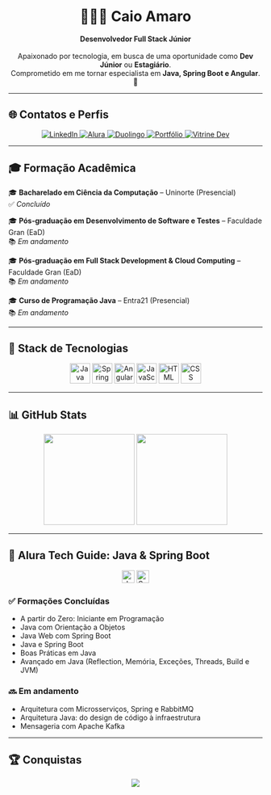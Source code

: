 <h1 align="center">👨🏻‍💻 Caio Amaro</h1>

<p align="center">
  <strong>Desenvolvedor Full Stack Júnior</strong><br/>
  <br/>
  Apaixonado por tecnologia, em busca de uma oportunidade como <strong>Dev Júnior</strong> ou <strong>Estagiário</strong>. <br/>
  Comprometido em me tornar especialista em <strong>Java, Spring Boot e Angular</strong>. 🚀
</p>

---

## 🌐 Contatos e Perfis

<p align="center">
  <a href="https://www.linkedin.com/in/caio-amaro-146775190" target="_blank">
    <img alt="LinkedIn" src="https://img.shields.io/badge/LinkedIn-%234A6E99?style=for-the-badge&logo=linkedin&logoColor=white" />
  </a>
  <a href="https://cursos.alura.com.br/user/caioamaro" target="_blank">
    <img alt="Alura" src="https://img.shields.io/badge/Alura-%23000000?style=for-the-badge&logo=alura&logoColor=white" />
  </a>
  <a href="https://www.duolingo.com/profile/Hamnarok1" target="_blank">
    <img alt="Duolingo" src="https://img.shields.io/badge/Duolingo-%2300B140?style=for-the-badge&logo=duolingo&logoColor=white" />
  </a>
  <a href="https://curriculo-ux.vercel.app/" target="_blank">
    <img alt="Portfólio" src="https://img.shields.io/badge/Portfólio-%230A74FF?style=for-the-badge&logo=react&logoColor=white" />
  </a>
  <a href="https://cursos.alura.com.br/vitrinedev/caioamaro" target="_blank">
    <img alt="Vitrine Dev" src="https://img.shields.io/badge/Vitrine_Dev-%230A74FF?style=for-the-badge&logo=react&logoColor=white" />
  </a>
</p>

---

## 🎓 Formação Acadêmica

🎓 **Bacharelado em Ciência da Computação** – Uninorte (Presencial)  
✅ *Concluído*

🎓 **Pós-graduação em Desenvolvimento de Software e Testes** – Faculdade Gran (EaD)  
📚 *Em andamento*

🎓 **Pós-graduação em Full Stack Development & Cloud Computing** – Faculdade Gran (EaD)  
📚 *Em andamento*

🎓 **Curso de Programação Java** – Entra21 (Presencial)  
📚 *Em andamento*

---

## 🧰 Stack de Tecnologias

<p align="center">
  <img src="https://cdn.jsdelivr.net/gh/devicons/devicon/icons/java/java-original.svg" width="40" title="Java"/>
  <img src="https://cdn.jsdelivr.net/gh/devicons/devicon/icons/spring/spring-original.svg" width="40" title="Spring Boot"/>
  <img src="https://cdn.jsdelivr.net/gh/devicons/devicon/icons/angularjs/angularjs-original.svg" width="40" title="Angular"/>
  <img src="https://cdn.jsdelivr.net/gh/devicons/devicon/icons/javascript/javascript-original.svg" width="40" title="JavaScript"/>
  <img src="https://cdn.jsdelivr.net/gh/devicons/devicon/icons/html5/html5-original.svg" width="40" title="HTML"/>
  <img src="https://cdn.jsdelivr.net/gh/devicons/devicon/icons/css3/css3-original.svg" width="40" title="CSS"/>
</p>

---

## 📊 GitHub Stats

<p align="center">
  <img height="180em" src="https://github-readme-stats.vercel.app/api?username=caioamaro&show_icons=true&theme=tokyonight&locale=pt-br" />
  <img height="180em" src="https://github-readme-stats.vercel.app/api/top-langs/?username=caioamaro&theme=tokyonight&layout=compact&custom_title=Tecnologias&langs_count=9" />
</p>

---

## 📘 Alura Tech Guide: Java & Spring Boot

<p align="center">
  <img src="https://cdn.jsdelivr.net/gh/devicons/devicon/icons/java/java-original.svg" width="25" title="Java" />
  <img src="https://cdn.jsdelivr.net/gh/devicons/devicon/icons/spring/spring-original.svg" width="25" title="Spring" />
</p>

### ✅ Formações Concluídas

- A partir do Zero: Iniciante em Programação  
- Java com Orientação a Objetos  
- Java Web com Spring Boot  
- Java e Spring Boot  
- Boas Práticas em Java  
- Avançado em Java (Reflection, Memória, Exceções, Threads, Build e JVM)

### 🔜 Em andamento

- Arquitetura com Microsserviços, Spring e RabbitMQ  
- Arquitetura Java: do design de código à infraestrutura  
- Mensageria com Apache Kafka  

---

## 🏆 Conquistas

<p align="center">
  <img src="https://github-profile-trophy.vercel.app/?username=CaioAmaro&title=Commits,Repositories,Experience,Stars&theme=tokyonight" />
</p>
